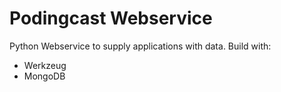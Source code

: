 Podingcast Webservice
=====================

Python Webservice to supply applications with data. Build with:
* Werkzeug 
* MongoDB
